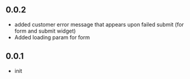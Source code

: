 ## 0.0.2
* added customer error message that appears upon failed submit (for form and submit widget)
* Added loading param for form


## 0.0.1
* init
